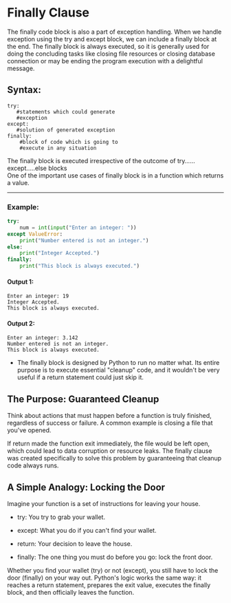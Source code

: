 # Finally Clause
The finally code block is also a part of exception handling. When we handle exception using the try and except block, we can include a finally block at the end. The finally block is always executed, so it is generally used for doing the concluding tasks like closing file resources or closing database connection or may be ending the program execution with a delightful message.

## Syntax:
```
try:
   #statements which could generate 
   #exception
except:
   #solution of generated exception
finally:
    #block of code which is going to 
    #execute in any situation
```

The finally block is executed irrespective of the outcome of try……except…..else blocks\
One of the important use cases of finally block is in a function which returns a value.

---
### Example:
```python
try:
    num = int(input("Enter an integer: "))
except ValueError:
    print("Number entered is not an integer.")
else:
    print("Integer Accepted.")
finally:
    print("This block is always executed.")
 ```

#### Output 1:
```
Enter an integer: 19
Integer Accepted.
This block is always executed.
```
#### Output 2:
```
Enter an integer: 3.142
Number entered is not an integer.
This block is always executed.
```

- The finally block is designed by Python to run no matter what. Its entire purpose is to execute essential "cleanup" code, and it wouldn't be very useful if a return statement could just skip it.

## The Purpose: Guaranteed Cleanup
Think about actions that must happen before a function is truly finished, regardless of success or failure. A common example is closing a file that you've opened.

If return made the function exit immediately, the file would be left open, which could lead to data corruption or resource leaks. The finally clause was created specifically to solve this problem by guaranteeing that cleanup code always runs.

## A Simple Analogy: Locking the Door
Imagine your function is a set of instructions for leaving your house.

- try: You try to grab your wallet.

- except: What you do if you can't find your wallet.

- return: Your decision to leave the house.

- finally: The one thing you must do before you go: lock the front door.

Whether you find your wallet (try) or not (except), you still have to lock the door (finally) on your way out. Python's logic works the same way: it reaches a return statement, prepares the exit value, executes the finally block, and then officially leaves the function.
